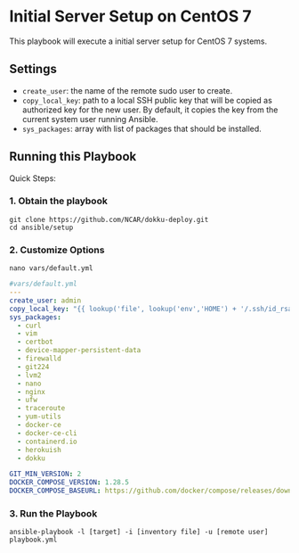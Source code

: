 # Initial Server Setup on CentOS 7

This playbook will execute a initial server setup for CentOS 7 systems.

## Settings

- `create_user`: the name of the remote sudo user to create.
- `copy_local_key`: path to a local SSH public key that will be copied as authorized key for the new user. By default, it copies the key from the current system user running Ansible.
- `sys_packages`: array with list of packages that should be installed.

## Running this Playbook

Quick Steps:

### 1. Obtain the playbook

```shell
git clone https://github.com/NCAR/dokku-deploy.git
cd ansible/setup
```

### 2. Customize Options

```shell
nano vars/default.yml
```

```yml
#vars/default.yml
---
create_user: admin
copy_local_key: "{{ lookup('file', lookup('env','HOME') + '/.ssh/id_rsa.pub') }}"
sys_packages:
  - curl
  - vim
  - certbot
  - device-mapper-persistent-data
  - firewalld
  - git224
  - lvm2
  - nano
  - nginx
  - ufw
  - traceroute
  - yum-utils
  - docker-ce
  - docker-ce-cli
  - containerd.io
  - herokuish
  - dokku

GIT_MIN_VERSION: 2
DOCKER_COMPOSE_VERSION: 1.28.5
DOCKER_COMPOSE_BASEURL: https://github.com/docker/compose/releases/download/
```

### 3. Run the Playbook

```command
ansible-playbook -l [target] -i [inventory file] -u [remote user] playbook.yml
```
